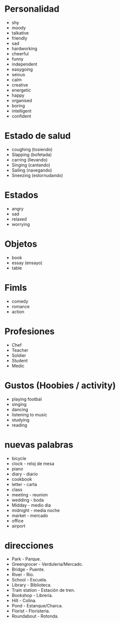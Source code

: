 # Personalidad

- shy
- moody
- talkative
- friendly
- sad
- hardworking
- cheerful
- funny
- independent
- easygoing
- seious
- calm
- creative
- energetic
- happy
- organised
- boring
- intelligent
- confident

# Estado de salud

- coughing (tosiendo)
- Slapping (bofetada)
- carring (llevando)
- Singing (cantando)
- Sailing (navegando)
- Sneezing (estornudando)

# Estados 

- angry
- sad
- relaxed
- worrying


# Objetos

- book
- essay (ensayo)
- table

# Fimls
- comedy
- romance
- action

# Profesiones
- Chef
- Teacher
- Soldier
- Student
- Medic

# Gustos (Hoobies / activity)
- playing footbal
- singing
- dancing
- listening to music
- studying
- reading

# nuevas palabras
- bicycle
- clock - reloj de mesa
- piano
- diary - diario
- cookbook
- letter - carta
- class
- meeting - reunion
- wedding - boda
- Midday - medio dia
- midnight - media noche
- market - mercado
- office
- airport

# direcciones
- Park - Parque.
- Greengrocer - Verduleria/Mercado.
- Bridge - Puente.
- River - Río.
- School - Escuela.
- Library - Biblioteca.
- Train station - Estación de tren.
- Bookshop - Librería.
- Hill - Colina.
- Pond - Estanque/Charca.
- Florist - Floristeria.
- Roundabout - Rotonda.